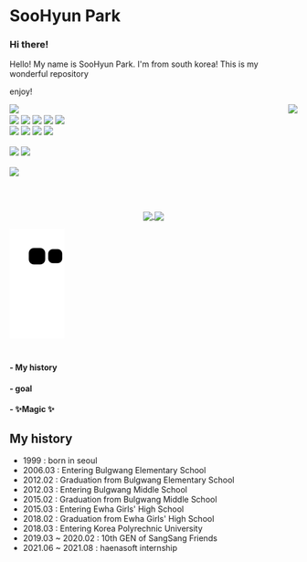 <!--
**vivian0304/vivian0304** is a ✨ _special_ ✨ repository because its `README.md` (this file) appears on your GitHub profile.

Here are some ideas to get you started:

- 🔭 I’m currently working on ...
- 🌱 I’m currently learning ...
- 👯 I’m looking to collaborate on ...
- 🤔 I’m looking for help with ...
- 💬 Ask me about ...
- 📫 How to reach me: ...
- 😄 Pronouns: ...
- ⚡ Fun fact: ...
-->


# SooHyun Park
### Hi there!
Hello! My name is SooHyun Park. I'm from south korea!
This is my wonderful repository

enjoy!

<div align="center">
  <img align="right" src="http://mazassumnida.wtf/api/v2/generate_badge?boj=vivian0304" />
  
  <div align="left">
    <img src="https://img.shields.io/github/last-commit/vivian0304/vivian0304.svg"/><br>
    <img src="https://img.shields.io/badge/Java-orange?style=flat-square&logo=Java&logoColor=white"/>
    <img src="https://img.shields.io/badge/AngularJs-red?style=flat-square&logo=Angular&logoColor=white"/>
    <img src="https://img.shields.io/badge/JavaScript-F7DF1E?style=flat-square&logo=JavaScript&logoColor=white"/>
    <img src="https://img.shields.io/badge/jQuery-blue?style=flat-square&logo=jQuery&logoColor=white"/>
    <img src="https://img.shields.io/badge/eclipse-purple?style=flat-square&logo=eclipse&logoColor=white"/><br>
    <img src="https://img.shields.io/badge/Adobe Dreamweaver-FF61F6?style=flat-square&logo=Adobe Dreamweaver&logoColor=white"/>
    <img src="https://img.shields.io/badge/spring-green?style=flat-square&logo=spring&logoColor=white"/>
    <img src="https://img.shields.io/badge/Mysql-orange?style=flat-square&logo=Mysql&logoColor=white"/>
    <img src="https://img.shields.io/badge/MariaDB-brown?style=flat-square&logo=MariaDB&logoColor=white"/><br><br>
    <img src="https://img.shields.io/badge/Python-3766AB?style=flat-square&logo=Python&logoColor=white"/>
    <img src="https://img.shields.io/badge/Jupyter-F37626?style=flat-square&logo=Jupyter&logoColor=white"/><br><br>
    <img src="https://img.shields.io/badge/C-purple?style=flat-square&logo=c&logoColor=white"/>
  </div>
</div>

<br>

#

<div align="center">
  <a href="https://github.com/vivian0304">
    <img align="center" src="https://github-readme-stats.vercel.app/api?username=vivian0304" />
  </a>
  <a href="https://github.com/vivian0304">
    <img align="center" src="https://github-readme-stats.vercel.app/api/top-langs/?username=vivian0304&langs_count=4" />
  </a>
</div>

![snake gif](https://github.com/vivian0304/vivian0304/blob/output/github-contribution-grid-snake.svg)
#
#### - My history
#### - goal
#### - ✨Magic ✨

## My history

- 1999 : born in seoul
- 2006.03 : Entering Bulgwang Elementary School
- 2012.02 : Graduation from Bulgwang Elementary School
- 2012.03 : Entering Bulgwang Middle School
- 2015.02 : Graduation from Bulgwang Middle School
- 2015.03 : Entering Ewha Girls' High School
- 2018.02 : Graduation from Ewha Girls' High School
- 2018.03 : Entering Korea Polyrechnic University
- 2019.03 ~ 2020.02 : 10th GEN of SangSang Friends
- 2021.06 ~ 2021.08 : haenasoft internship


